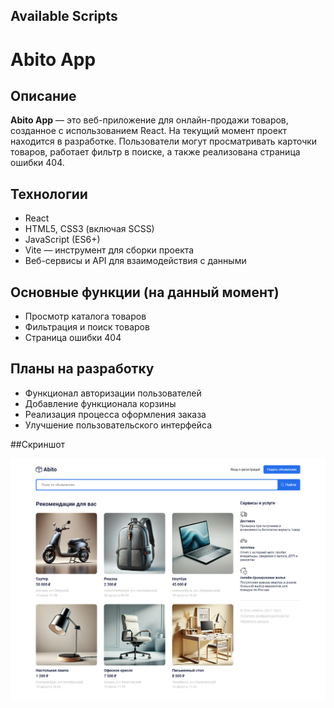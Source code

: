 ## Available Scripts

# Abito App

## Описание

**Abito App** — это веб-приложение для онлайн-продажи товаров, созданное с использованием React. На текущий момент проект находится в разработке. Пользователи могут просматривать карточки товаров, работает фильтр в поиске, а также реализована страница ошибки 404.

## Технологии

- React
- HTML5, CSS3 (включая SCSS)
- JavaScript (ES6+)
- Vite — инструмент для сборки проекта
- Веб-сервисы и API для взаимодействия с данными

## Основные функции (на данный момент)

- Просмотр каталога товаров
- Фильтрация и поиск товаров
- Страница ошибки 404

## Планы на разработку

- Функционал авторизации пользователей
- Добавление функционала корзины
- Реализация процесса оформления заказа
- Улучшение пользовательского интерфейса

##Скриншот
<div align="center">
  <img src="abito_screen.png" alt="Скриншот сайта" />
</div>

